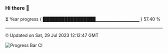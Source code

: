 ### Hi there 👋

⏳ Year progress { █████████████████▁▁▁▁▁▁▁▁▁▁▁▁▁ } 57.40 %

---

⏰ Updated on Sat, 29 Jul 2023 12:12:47 GMT

![Progress Bar CI](https://github.com/Shyam-Makwana/GitHub-Actions-Demo/workflows/Progress%20Bar%20CI/badge.svg)
